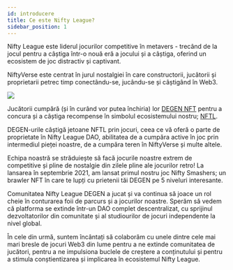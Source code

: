 ```yaml
---
id: introducere
title: Ce este Nifty League?
sidebar_position: 1
---
```


Nifty League este liderul jocurilor competitive în metavers - trecând de la jocul pentru a câștiga într-o nouă eră a jocului și a câștiga, oferind un ecosistem de joc distractiv și captivant.

NiftyVerse este centrat în jurul nostalgiei în care constructorii, jucătorii și proprietarii petrec timp conectându-se, jucându-se și câștigând în Web3.

![](/img/story.gif)

Jucătorii cumpără (și în curând vor putea închiria) lor [DEGEN NFT](https://opensea.io/collection/niftydegen) pentru a concura și a câștiga recompense în simbolul ecosistemului nostru; [NFTL](https://www.coingecko.com/en/coins/nifty-league).

DEGEN-urile câștigă jetoane NFTL prin jocuri, ceea ce vă oferă o parte de proprietate în Nifty League DAO, abilitatea de a cumpăra active în joc prin intermediul pieței noastre, de a cumpăra teren în NiftyVerse și multe altele.

Echipa noastră se străduiește să facă jocurile noastre extrem de competitive și pline de nostalgie din zilele pline ale jocurilor retro! La lansarea în septembrie 2021, am lansat primul nostru joc Nifty Smashers; un brawler NFT în care te lupți cu prietenii tăi DEGEN pe 5 niveluri interesante.

Comunitatea Nifty League DEGEN a jucat și va continua să joace un rol cheie în conturarea foii de parcurs și a jocurilor noastre. Sperăm să vedem că platforma se extinde într-un DAO complet descentralizat, cu sprijinul dezvoltatorilor din comunitate și al studiourilor de jocuri independente la nivel global.

În cele din urmă, suntem încântați să colaborăm cu unele dintre cele mai mari bresle de jocuri Web3 din lume pentru a ne extinde comunitatea de jucători, pentru a ne impulsiona buclele de creștere a conținutului și pentru a stimula conștientizarea și implicarea în ecosistemul Nifty League.
